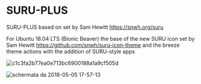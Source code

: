 # SURU-PLUS
SURU-PLUS based on set by Sam Hewitt 
https://snwh.org/suru

For Ubuntu 18.04 LTS (Bionic Beaver) 
the base of the new SURU icon set by Sam Hewitt
https://github.com/snwh/suru-icon-theme 
and the breeze theme actions 
with the addition of SURU-style apps 



![c1c3fa2b77ea0e713bc6900188a1a9cf505d](https://user-images.githubusercontent.com/7957697/39638528-c43fbd84-4fc6-11e8-8884-1049db970825.png)


![schermata da 2018-05-05 17-57-13](https://user-images.githubusercontent.com/7957697/39665057-e6009566-508d-11e8-8901-814059f2629b.png)
